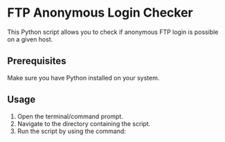 # FTP Anonymous Login Checker

This Python script allows you to check if anonymous FTP login is possible on a given host.

## Prerequisites

Make sure you have Python installed on your system.

## Usage

1. Open the terminal/command prompt.
2. Navigate to the directory containing the script.
3. Run the script by using the command:

